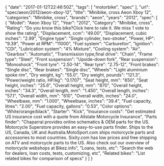 {
    "date": "2017-01-12T22:46:50Z",
    "tags": [
        "motorbike",
        "spec"
    ],
    "url": "spec\/aeon\/2012\/aeon-xboy-12",
    "title": "Minibike, cross Aeon Xboy 12",
    "categories": "Minibike, cross",
    "brands": "aeon",
    "years": "2012",
    "spec": [
        {
            "Model": "Aeon Xboy 12",
            "Year": "2012",
            "Category": "Minibike, cross",
            "Rating": "Do you know this bike?Click here to rate it. We miss 1 vote to show the rating",
            "Displacement, ccm": "49.00",
            "Displacement, cubic inches": "2.99",
            "Engine type": "Single cylinder, two-stroke",
            "Power, HP": "9.39",
            "Power at RPM": "11000",
            "Fuel system": "Carburettor",
            "Ignition": "CDI",
            "Lubrication system": "4% Mixture",
            "Cooling system": "Air",
            "Gearbox": "Automatic",
            "Transmission type,final drive": "Chain",
            "Frame type": "Steel",
            "Front suspension": "Upside-down  fork",
            "Rear suspension": "Monoshock",
            "Front tyre": "2.50-14",
            "Rear tyre": "2.75-12",
            "Front brakes": "Single disc",
            "Rear brakes": "Single disc",
            "Wheels": "Light aluminium spoke rim",
            "Dry weight, kg": "55.0",
            "Dry weight, pounds": "121.3",
            "Power\/weight ratio, HP\/kg": "0.1707",
            "Seat height, mm": "650",
            "Seat height, inches": "25.6",
            "Overall height, mm": "870",
            "Overall height, inches": "34.3",
            "Overall length, mm": "1.450",
            "Overall length, inches": "57.1",
            "Overall width, mm": "610",
            "Overall width, inches": "24.0",
            "Wheelbase, mm": "1.000",
            "Wheelbase, inches": "39.4",
            "Fuel capacity, litres": "2.00",
            "Fuel capacity, gallons": "0.53",
            "Color options": "White\/orange\/black",
            "Starter": "Kick",
            "Insurance costs": "Get estimated US insurance cost with a quote from Allstate Motorcycle Insurance",
            "Parts finder": "Chaparral provides online schematics & OEM parts for the US.   Motorcycle Superstore provides an easy-to-use parts finder. Ships to the US, Canada, UK and Australia.MotoSport.com ships motorcycle parts and accessories to most countries.    Sixity.com has low prices and free shipping on ATV and motorcycle parts to the US. Also check out our overview of motorcycle webshops at Bikez.info",
            "Loans, tests, etc": "Search the web for dealers, loan costs, tests, customizing, etc",
            "Related bikes": "List related bikes for comparison of specs"
        }
    ]
}